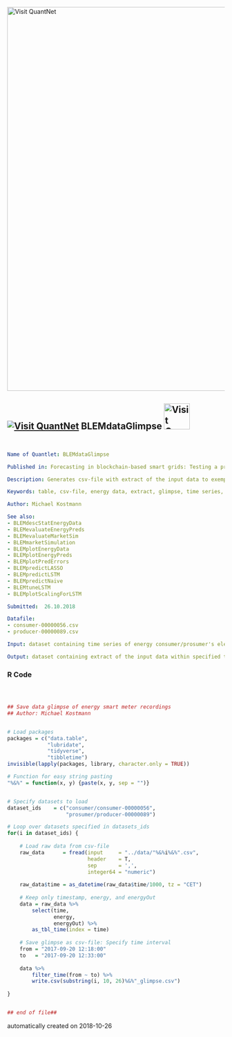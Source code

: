 [<img src="https://github.com/QuantLet/Styleguide-and-FAQ/blob/master/pictures/banner.png" width="888" alt="Visit QuantNet">](http://quantlet.de/)

## [<img src="https://github.com/QuantLet/Styleguide-and-FAQ/blob/master/pictures/qloqo.png" alt="Visit QuantNet">](http://quantlet.de/) **BLEMdataGlimpse** [<img src="https://github.com/QuantLet/Styleguide-and-FAQ/blob/master/pictures/QN2.png" width="60" alt="Visit QuantNet 2.0">](http://quantlet.de/)

```yaml


Name of Quantlet: BLEMdataGlimpse

Published in: Forecasting in blockchain-based smart grids: Testing a prerequisite for the implementation of local energy markets

Description: Generates csv-file with extract of the input data to exemplify data structure in table format.

Keywords: table, csv-file, energy data, extract, glimpse, time series, energy production, energy consumption, data snippet

Author: Michael Kostmann

See also:
- BLEMdescStatEnergyData
- BLEMevaluateEnergyPreds
- BLEMevaluateMarketSim
- BLEMmarketSimulation
- BLEMplotEnergyData
- BLEMplotEnergyPreds
- BLEMplotPredErrors
- BLEMpredictLASSO
- BLEMpredictLSTM
- BLEMpredictNaive
- BLEMtuneLSTM
- BLEMplotScalingForLSTM

Submitted:  26.10.2018

Datafile:
- consumer-00000056.csv
- producer-00000089.csv

Input: dataset containing time series of energy consumer/prosumer's electricity readings and timestamps

Output: dataset containing extract of the input data within specified time interval
```

### R Code
```r



## Save data glimpse of energy smart meter recordings
## Author: Michael Kostmann


# Load packages
packages = c("data.table",
             "lubridate",
             "tidyverse",
             "tibbletime")
invisible(lapply(packages, library, character.only = TRUE))

# Function for easy string pasting
"%&%" = function(x, y) {paste(x, y, sep = "")}


# Specify datasets to load
dataset_ids    = c("consumer/consumer-00000056",
                   "prosumer/producer-00000089")

# Loop over datasets specified in datasets_ids
for(i in dataset_ids) {
    
    # Load raw data from csv-file
    raw_data      = fread(input     = "../data/"%&%i%&%".csv",
                          header    = T,
                          sep       = ',',
                          integer64 = "numeric")
    
    raw_data$time = as_datetime(raw_data$time/1000, tz = "CET")
    
    # Keep only timestamp, energy, and energyOut
    data = raw_data %>%
        select(time,
               energy,
               energyOut) %>%
        as_tbl_time(index = time)
    
    # Save glimpse as csv-file: Specify time interval
    from = "2017-09-20 12:18:00"
    to   = "2017-09-20 12:33:00"
    
    data %>%
        filter_time(from ~ to) %>%
        write.csv(substring(i, 10, 26)%&%"_glimpse.csv")
    
}


## end of file##

```

automatically created on 2018-10-26